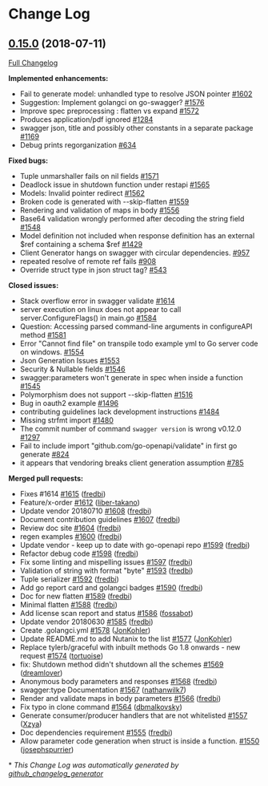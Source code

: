 # Change Log

## [0.15.0](https://github.com/ssfilatov/go-swagger/tree/0.15.0) (2018-07-11)
[Full Changelog](https://github.com/ssfilatov/go-swagger/compare/0.14.0...0.15.0)

**Implemented enhancements:**

- Fail to generate model: unhandled type to resolve JSON pointer [\#1602](https://github.com/ssfilatov/go-swagger/issues/1602)
- Suggestion: Implement golangci on go-swagger? [\#1576](https://github.com/ssfilatov/go-swagger/issues/1576)
- Improve spec preprocessing : flatten vs expand [\#1572](https://github.com/ssfilatov/go-swagger/issues/1572)
- Produces application/pdf ignored [\#1284](https://github.com/ssfilatov/go-swagger/issues/1284)
- swagger json, title and possibly other constants in a separate package [\#1169](https://github.com/ssfilatov/go-swagger/issues/1169)
- Debug prints regorganization [\#634](https://github.com/ssfilatov/go-swagger/issues/634)

**Fixed bugs:**

- Tuple unmarshaller fails on nil fields [\#1571](https://github.com/ssfilatov/go-swagger/issues/1571)
- Deadlock issue in shutdown function under restapi [\#1565](https://github.com/ssfilatov/go-swagger/issues/1565)
- Models: Invalid pointer redirect [\#1562](https://github.com/ssfilatov/go-swagger/issues/1562)
- Broken code is generated with --skip-flatten [\#1559](https://github.com/ssfilatov/go-swagger/issues/1559)
- Rendering and validation of maps in body [\#1556](https://github.com/ssfilatov/go-swagger/issues/1556)
- Base64 validation wrongly performed after decoding the string field [\#1548](https://github.com/ssfilatov/go-swagger/issues/1548)
- Model definition not included when response definition has an external $ref containing a schema $ref [\#1429](https://github.com/ssfilatov/go-swagger/issues/1429)
- Client Generator hangs on swagger with circular dependencies. [\#957](https://github.com/ssfilatov/go-swagger/issues/957)
- repeated resolve of remote ref fails [\#908](https://github.com/ssfilatov/go-swagger/issues/908)
- Override struct type in json struct tag? [\#543](https://github.com/ssfilatov/go-swagger/issues/543)

**Closed issues:**

- Stack overflow error in swagger validate [\#1614](https://github.com/ssfilatov/go-swagger/issues/1614)
- server execution on linux does not appear to call server.ConfigureFlags\(\) in main.go [\#1584](https://github.com/ssfilatov/go-swagger/issues/1584)
- Question: Accessing parsed command-line arguments in configureAPI method [\#1581](https://github.com/ssfilatov/go-swagger/issues/1581)
- Error "Cannot find file" on transpile todo example yml to Go server code on windows. [\#1554](https://github.com/ssfilatov/go-swagger/issues/1554)
- Json Generation Issues [\#1553](https://github.com/ssfilatov/go-swagger/issues/1553)
- Security & Nullable fields [\#1546](https://github.com/ssfilatov/go-swagger/issues/1546)
- swagger:parameters won't generate in spec when inside a function [\#1545](https://github.com/ssfilatov/go-swagger/issues/1545)
- Polymorphism does not support --skip-flatten [\#1516](https://github.com/ssfilatov/go-swagger/issues/1516)
- Bug in oauth2 example [\#1496](https://github.com/ssfilatov/go-swagger/issues/1496)
- contributing guidelines lack development instructions [\#1484](https://github.com/ssfilatov/go-swagger/issues/1484)
- Missing strfmt import [\#1480](https://github.com/ssfilatov/go-swagger/issues/1480)
- The commit number of command `swagger version` is wrong v0.12.0 [\#1297](https://github.com/ssfilatov/go-swagger/issues/1297)
- Fail to include import "github.com/go-openapi/validate" in first go generate [\#824](https://github.com/ssfilatov/go-swagger/issues/824)
- it appears that vendoring breaks client generation assumption [\#785](https://github.com/ssfilatov/go-swagger/issues/785)

**Merged pull requests:**

- Fixes \#1614 [\#1615](https://github.com/ssfilatov/go-swagger/pull/1615) ([fredbi](https://github.com/fredbi))
- Feature/x-order [\#1612](https://github.com/ssfilatov/go-swagger/pull/1612) ([liber-takano](https://github.com/liber-takano))
- Update vendor 20180710 [\#1608](https://github.com/ssfilatov/go-swagger/pull/1608) ([fredbi](https://github.com/fredbi))
- Document contribution guidelines [\#1607](https://github.com/ssfilatov/go-swagger/pull/1607) ([fredbi](https://github.com/fredbi))
- Review doc site [\#1604](https://github.com/ssfilatov/go-swagger/pull/1604) ([fredbi](https://github.com/fredbi))
- regen examples [\#1600](https://github.com/ssfilatov/go-swagger/pull/1600) ([fredbi](https://github.com/fredbi))
- Update vendor - keep up to date with go-openapi repo [\#1599](https://github.com/ssfilatov/go-swagger/pull/1599) ([fredbi](https://github.com/fredbi))
- Refactor debug code [\#1598](https://github.com/ssfilatov/go-swagger/pull/1598) ([fredbi](https://github.com/fredbi))
- Fix some linting and mispelling issues [\#1597](https://github.com/ssfilatov/go-swagger/pull/1597) ([fredbi](https://github.com/fredbi))
- Validation of string with format "byte" [\#1593](https://github.com/ssfilatov/go-swagger/pull/1593) ([fredbi](https://github.com/fredbi))
- Tuple serializer [\#1592](https://github.com/ssfilatov/go-swagger/pull/1592) ([fredbi](https://github.com/fredbi))
- Add go report card and golangci badges [\#1590](https://github.com/ssfilatov/go-swagger/pull/1590) ([fredbi](https://github.com/fredbi))
- Doc for new flatten [\#1589](https://github.com/ssfilatov/go-swagger/pull/1589) ([fredbi](https://github.com/fredbi))
- Minimal flatten [\#1588](https://github.com/ssfilatov/go-swagger/pull/1588) ([fredbi](https://github.com/fredbi))
- Add license scan report and status [\#1586](https://github.com/ssfilatov/go-swagger/pull/1586) ([fossabot](https://github.com/fossabot))
- Update vendor 20180630 [\#1585](https://github.com/ssfilatov/go-swagger/pull/1585) ([fredbi](https://github.com/fredbi))
- Create .golangci.yml [\#1578](https://github.com/ssfilatov/go-swagger/pull/1578) ([JonKohler](https://github.com/JonKohler))
- Update README.md to add Nutanix to the list [\#1577](https://github.com/ssfilatov/go-swagger/pull/1577) ([JonKohler](https://github.com/JonKohler))
- Replace tylerb/graceful with inbuilt methods Go 1.8 onwards - new request [\#1574](https://github.com/ssfilatov/go-swagger/pull/1574) ([tortuoise](https://github.com/tortuoise))
- fix: Shutdown method didn't shutdown all the schemes [\#1569](https://github.com/ssfilatov/go-swagger/pull/1569) ([dreamlover](https://github.com/dreamlover))
- Anonymous body parameters and responses [\#1568](https://github.com/ssfilatov/go-swagger/pull/1568) ([fredbi](https://github.com/fredbi))
- swagger:type Documentation [\#1567](https://github.com/ssfilatov/go-swagger/pull/1567) ([nathanwilk7](https://github.com/nathanwilk7))
- Render and validate maps in body parameters [\#1566](https://github.com/ssfilatov/go-swagger/pull/1566) ([fredbi](https://github.com/fredbi))
- Fix typo in clone command [\#1564](https://github.com/ssfilatov/go-swagger/pull/1564) ([dbmalkovsky](https://github.com/dbmalkovsky))
- Generate consumer/producer handlers that are not whitelisted [\#1557](https://github.com/ssfilatov/go-swagger/pull/1557) ([Xzya](https://github.com/Xzya))
- Doc dependencies requirement [\#1555](https://github.com/ssfilatov/go-swagger/pull/1555) ([fredbi](https://github.com/fredbi))
- Allow parameter code generation when struct is inside a function. [\#1550](https://github.com/ssfilatov/go-swagger/pull/1550) ([josephspurrier](https://github.com/josephspurrier))

\* *This Change Log was automatically generated by [github_changelog_generator](https://github.com/skywinder/Github-Changelog-Generator)*
